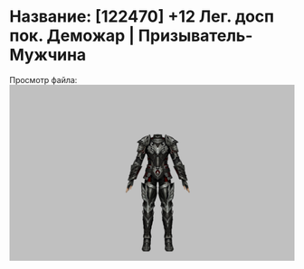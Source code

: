 # Название: [122470] +12 Лег. досп пок. Деможар | Призыватель-Мужчина

Просмотр файла:
![p080034.png](p080034.png)